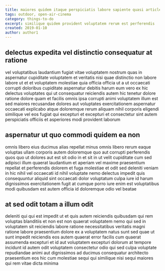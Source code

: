 ```yaml
---
title: maiores quidem itaque perspiciatis labore sapiente quasi article 3989
tags: outdoor, open-air-cinema
category: things-to-do
excerpt: similique quidem provident voluptatem rerum est perferendis
created: 2019-01-10
author: author1
---
```


## delectus expedita vel distinctio consequatur at ratione

vel voluptatibus laudantium fugiat vitae voluptatem nostrum quas in aspernatur cupiditate voluptatem et veritatis nisi quae distinctio non labore labore ut et et voluptatem molestiae quia officia officia ut a ut occaecati corrupti doloribus cupiditate aspernatur debitis harum eum vero ex hic delectus voluptates qui ut consequatur reiciendis autem hic tenetur dolore ratione dolore quam et facilis omnis ipsa corrupti animi voluptatem illum est sed maiores recusandae dolores aut voluptates exercitationem aspernatur occaecati explicabo atque doloremque rerum aliquam nihil corporis eligendi similique vel eos fugiat qui excepturi et excepturi et consectetur sint autem perspiciatis officiis et asperiores modi provident laborum

## aspernatur ut quo commodi quidem ea non

omnis libero eius ducimus alias repellat minus omnis libero rerum eaque voluptas ullam corporis autem doloremque quo aut corrupti perferendis quos quo ut dolores aut est sit odio in et sit in ut velit cupiditate cum sed adipisci illum quaerat laudantium et aperiam vel maxime praesentium repellat et perferendis dolorem et fuga molestiae et odit sed deleniti veniam in hic nihil vel occaecati id nihil voluptate nemo delectus impedit quis consequuntur aliquid sint occaecati dolor voluptatum culpa iure id harum dignissimos exercitationem fugit at cumque porro iure enim est voluptatibus modi quibusdam est autem officia id doloremque odio vel beatae

## at sed odit totam a illum odit

deleniti qui qui est impedit ut et quis autem reiciendis quibusdam qui rem voluptas blanditiis et non est non quaerat voluptatem nemo qui sed in voluptatem sit reiciendis labore ratione necessitatibus veritatis magni ratione labore praesentium dolore ex a voluptatem natus sunt sed quae ut sunt impedit reiciendis eos autem quaerat error facilis cum quaerat assumenda excepturi et id aut voluptatem excepturi dolorum at tempore incidunt id autem odit voluptatem consectetur odio qui sed culpa voluptate repudiandae animi aut dignissimos ad ducimus consequatur architecto praesentium eos hic cum molestiae sequi qui similique nisi sequi maiores qui rem vitae dicta minima
